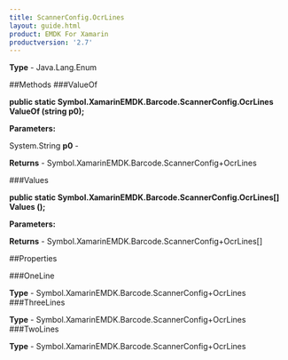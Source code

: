 ```yaml
---
title: ScannerConfig.OcrLines
layout: guide.html
product: EMDK For Xamarin 
productversion: '2.7' 
---
```


    

**Type** - Java.Lang.Enum

##Methods
###ValueOf

**public static Symbol.XamarinEMDK.Barcode.ScannerConfig.OcrLines ValueOf (string p0);**


        

**Parameters:**

System.String **p0**  - 
        

**Returns** - Symbol.XamarinEMDK.Barcode.ScannerConfig+OcrLines

###Values

**public static Symbol.XamarinEMDK.Barcode.ScannerConfig.OcrLines[] Values ();**


        

**Parameters:**

**Returns** - Symbol.XamarinEMDK.Barcode.ScannerConfig+OcrLines[]

##Properties

###OneLine

        

**Type** - Symbol.XamarinEMDK.Barcode.ScannerConfig+OcrLines
###ThreeLines

        

**Type** - Symbol.XamarinEMDK.Barcode.ScannerConfig+OcrLines
###TwoLines

        

**Type** - Symbol.XamarinEMDK.Barcode.ScannerConfig+OcrLines
